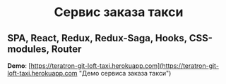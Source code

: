<h1 align="center">Сервис заказа такси</h1>

## SPA, React, Redux, Redux-Saga, Hooks, CSS-modules, Router

**Demo**: [https://teratron-git-loft-taxi.herokuapp.com](https://teratron-git-loft-taxi.herokuapp.com "Демо сервиса заказа такси")